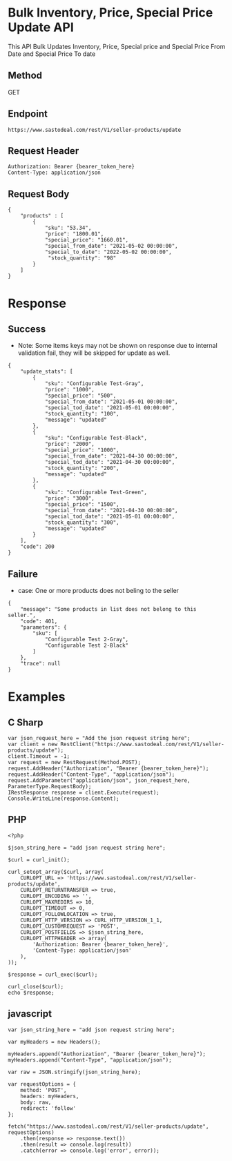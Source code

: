 # Bulk Inventory, Price, Special Price Update API

This API Bulk Updates Inventory, Price, Special price and Special Price From Date and Special Price To date

## Method
GET

## Endpoint
    https://www.sastodeal.com/rest/V1/seller-products/update

## Request Header
    Authorization: Bearer {bearer_token_here}
    Content-Type: application/json

## Request Body
    {
        "products" : [
            {
                "sku": "53.34",
                "price": "1800.01",
                "special_price": "1660.01",
                "special_from_date": "2021-05-02 00:00:00",
                "special_to_date": "2022-05-02 00:00:00",
                 "stock_quantity": "98"
            }
        ]
    }


# Response
## Success
- Note: Some items keys may not be shown on response due to internal validation fail, they will be skipped for update as well. 
```
{
    "update_stats": [
        {
            "sku": "Configurable Test-Gray",
            "price": "1000",
            "special_price": "500",
            "special_from_date": "2021-05-01 00:00:00",
            "special_tod_date": "2021-05-01 00:00:00",
            "stock_quantity": "100",
            "message": "updated"
        },
        {
            "sku": "Configurable Test-Black",
            "price": "2000",
            "special_price": "1000",
            "special_from_date": "2021-04-30 00:00:00",
            "special_tod_date": "2021-04-30 00:00:00",
            "stock_quantity": "200",
            "message": "updated"
        },
        {
            "sku": "Configurable Test-Green",
            "price": "3000",
            "special_price": "1500",
            "special_from_date": "2021-04-30 00:00:00",
            "special_tod_date": "2021-05-01 00:00:00",
            "stock_quantity": "300",
            "message": "updated"
        }
    ],
    "code": 200
}
```

## Failure
- case: One or more products does not beling to the seller
```
{
    "message": "Some products in list does not belong to this seller.",
    "code": 401,
    "parameters": {
        "sku": [
            "Configurable Test 2-Gray",
            "Configurable Test 2-Black"
        ]
    },
    "trace": null
}
```

# Examples
## C Sharp
    var json_request_here = "Add the json request string here";
    var client = new RestClient("https://www.sastodeal.com/rest/V1/seller-products/update");
    client.Timeout = -1;
    var request = new RestRequest(Method.POST);
    request.AddHeader("Authorization", "Bearer {bearer_token_here}");
    request.AddHeader("Content-Type", "application/json");
    request.AddParameter("application/json", json_request_here,  ParameterType.RequestBody);
    IRestResponse response = client.Execute(request);
    Console.WriteLine(response.Content);
## PHP
    <?php

    $json_string_here = "add json request string here";

    $curl = curl_init();

    curl_setopt_array($curl, array(
        CURLOPT_URL => 'https://www.sastodeal.com/rest/V1/seller-products/update',
        CURLOPT_RETURNTRANSFER => true,
        CURLOPT_ENCODING => '',
        CURLOPT_MAXREDIRS => 10,
        CURLOPT_TIMEOUT => 0,
        CURLOPT_FOLLOWLOCATION => true,
        CURLOPT_HTTP_VERSION => CURL_HTTP_VERSION_1_1,
        CURLOPT_CUSTOMREQUEST => 'POST',
        CURLOPT_POSTFIELDS => $json_string_here,
        CURLOPT_HTTPHEADER => array(
            'Authorization: Bearer {bearer_token_here}',
            'Content-Type: application/json'
        ),
    ));

    $response = curl_exec($curl);

    curl_close($curl);
    echo $response;

## javascript
    var json_string_here = "add json request string here";

    var myHeaders = new Headers();
    
    myHeaders.append("Authorization", "Bearer {bearer_token_here}");
    myHeaders.append("Content-Type", "application/json");

    var raw = JSON.stringify(json_string_here);

    var requestOptions = {
        method: 'POST',
        headers: myHeaders,
        body: raw,
        redirect: 'follow'
    };

    fetch("https://www.sastodeal.com/rest/V1/seller-products/update", requestOptions)
        .then(response => response.text())
        .then(result => console.log(result))
        .catch(error => console.log('error', error));
